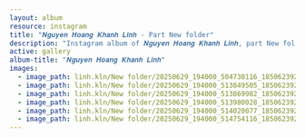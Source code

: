 ```yaml
---
layout: album
resource: instagram
title: "𝑵𝒈𝒖𝒚𝒆𝒏 𝑯𝒐𝒂𝒏𝒈 𝑲𝒉𝒂𝒏𝒉 𝑳𝒊𝒏𝒉 - Part New folder"
description: "Instagram album of 𝑵𝒈𝒖𝒚𝒆𝒏 𝑯𝒐𝒂𝒏𝒈 𝑲𝒉𝒂𝒏𝒉 𝑳𝒊𝒏𝒉, part New folder."
active: gallery
album-title: "𝑵𝒈𝒖𝒚𝒆𝒏 𝑯𝒐𝒂𝒏𝒈 𝑲𝒉𝒂𝒏𝒉 𝑳𝒊𝒏𝒉"
images:
  - image_path: linh.kln/New folder/20250629_194000_504730116_18506239261008644_6504050147540140828_n.jpg
  - image_path: linh.kln/New folder/20250629_194000_513849505_18506239252008644_2837704439424518503_n.jpg
  - image_path: linh.kln/New folder/20250629_194000_513869982_18506239243008644_3025103218167675567_n.jpg
  - image_path: linh.kln/New folder/20250629_194000_513980028_18506239282008644_6323777382275279089_n.jpg
  - image_path: linh.kln/New folder/20250629_194000_514020077_18506239273008644_1792832988721321080_n.jpg
  - image_path: linh.kln/New folder/20250629_194000_514754116_18506239291008644_2018197622140553227_n.jpg
---
```

